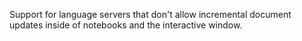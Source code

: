 Support for language servers that don't allow incremental document updates inside of notebooks and the interactive window.